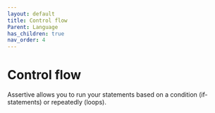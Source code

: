 ```yaml
---
layout: default
title: Control flow
Parent: Language
has_children: true
nav_order: 4
---
```


# Control flow
Assertive allows you to run your statements based on a condition (if- statements) or repeatedly (loops).
